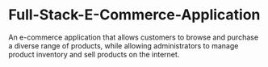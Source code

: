 # Full-Stack-E-Commerce-Application
An e-commerce application that allows customers to browse and purchase a diverse range of products, while allowing administrators to manage product inventory and sell products on the internet.

